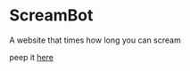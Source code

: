 # ScreamBot
A website that times how long you can scream

peep it [here](http://rahatarmanahmed.github.io/ScreamBot)
